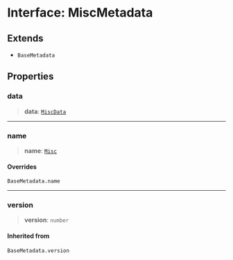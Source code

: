 # Interface: MiscMetadata

## Extends

- `BaseMetadata`

## Properties

### data

> **data**: [`MiscData`](MiscData.md)

***

### name

> **name**: [`Misc`](../enumerations/MetadataType.md#misc)

#### Overrides

`BaseMetadata.name`

***

### version

> **version**: `number`

#### Inherited from

`BaseMetadata.version`
